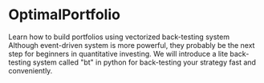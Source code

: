 # OptimalPortfolio
Learn how to build portfolios using vectorized back-testing system
Although event-driven system is more powerful, they probably be the next step for beginners in quantitative investing.
We will introduce a lite back-testing system called "bt" in python for back-testing your strategy fast and conveniently.
